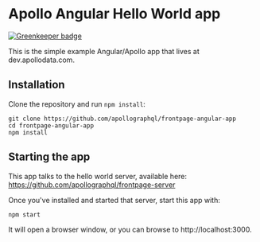 # Apollo Angular Hello World app

[![Greenkeeper badge](https://badges.greenkeeper.io/apollographql/frontpage-angular-app.svg)](https://greenkeeper.io/)

This is the simple example Angular/Apollo app that lives at dev.apollodata.com.

## Installation

Clone the repository and run `npm install`:

```
git clone https://github.com/apollographql/frontpage-angular-app
cd frontpage-angular-app
npm install
```


## Starting the app

This app talks to the hello world server, available here: https://github.com/apollographql/frontpage-server

Once you've installed and started that server, start this app with:

```
npm start
```

It will open a browser window, or you can browse to http://localhost:3000.
